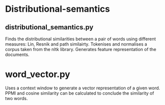 # Distributional-semantics

## distributional_semantics.py

Finds the distributional similarities between a pair of words using different measures: Lin, Resnik and path similairty.
Tokenises and normalises a corpus taken from the nltk library. Generates feature representation of the documents.

# word_vector.py
Uses a context window to generate a vector representation of a given word. PPMI and cosine similarity can be calculated to conclude the similarity of two words.
